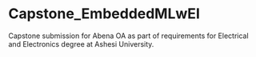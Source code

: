 # Capstone_EmbeddedMLwEI
Capstone submission for Abena OA as part of requirements for Electrical and Electronics degree at Ashesi University.
